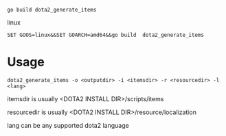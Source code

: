`go build dota2_generate_items`

linux

`SET GOOS=linux&&SET GOARCH=amd64&&go build  dota2_generate_items`

# Usage
`dota2_generate_items -o <outputdir> -i <itemsdir> -r <resourcedir> -l <lang>`

itemsdir is usually \<DOTA2 INSTALL DIR\>/scripts/items

resourcedir is usually \<DOTA2 INSTALL DIR\>/resource/localization

lang can be any supported dota2 language
